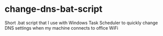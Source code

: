 # change-dns-bat-script
Short .bat script that I use with Windows Task Scheduler to quickly change DNS settings when my machine connects to office WiFi
